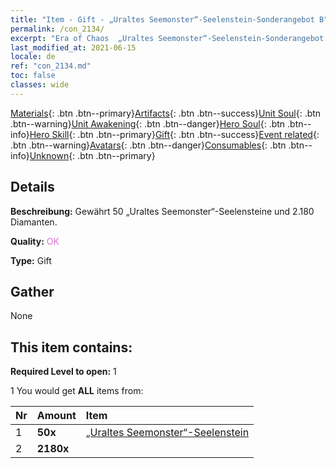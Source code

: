 ```yaml
---
title: "Item - Gift - „Uraltes Seemonster“-Seelenstein-Sonderangebot B"
permalink: /con_2134/
excerpt: "Era of Chaos  „Uraltes Seemonster“-Seelenstein-Sonderangebot B"
last_modified_at: 2021-06-15
locale: de
ref: "con_2134.md"
toc: false
classes: wide
---
```

 [Materials](/ItemsDE/){: .btn .btn--primary}[Artifacts](/ItemsDE/Artifacts/){: .btn .btn--success}[Unit Soul](/ItemsDE/UnitSoul/){: .btn .btn--warning}[Unit Awakening](/ItemsDE/UnitAwakening/){: .btn .btn--danger}[Hero Soul](/ItemsDE/HeroSoul/){: .btn .btn--info}[Hero Skill](/ItemsDE/HeroSkill/){: .btn .btn--primary}[Gift](/ItemsDE/Gift/){: .btn .btn--success}[Event related](/ItemsDE/Events/){: .btn .btn--warning}[Avatars](/ItemsDE/Avatars/){: .btn .btn--danger}[Consumables](/ItemsDE/Consumables/){: .btn .btn--info}[Unknown](/ItemsDE/Unknown/){: .btn .btn--primary}

## Details
 **Beschreibung:** Gewährt 50 „Uraltes Seemonster“-Seelensteine und 2.180 Diamanten.

 **Quality:** <span style="color: #DA70D6">OK</span>

 **Type:** Gift

## Gather

  None

## This item contains:

 **Required Level to open:** 1

 1 You would get **ALL** items  from:

  | Nr | Amount |     Item    |
  |:---|:-------|:------------|
  | 1 |  **50x** | [„Uraltes Seemonster“-Seelenstein](/ItemsDE/unt_355/) |  | 
  | 2 |  **2180x** | <i class="fas fa-gem"/> |  | 
